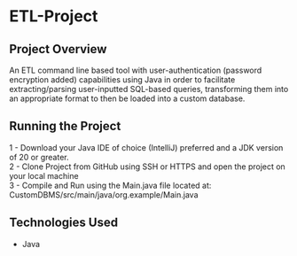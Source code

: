 # **ETL-Project**

## **Project Overview**
An ETL command line based tool with user-authentication (password encryption added) capabilities using Java in order to facilitate extracting/parsing user-inputted SQL-based queries, transforming them into an appropriate format to then be loaded into a custom database.

## **Running the Project**
1 - Download your Java IDE of choice (IntelliJ) preferred and a JDK version of 20 or greater. <br />
2 - Clone Project from GitHub using SSH or HTTPS and open the project on your local machine <br />
3 - Compile and Run using the Main.java file located at: CustomDBMS/src/main/java/org.example/Main.java <br />


## **Technologies Used**
- Java 
